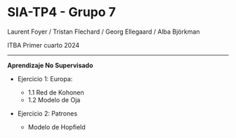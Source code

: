 # SIA-TP4 - Grupo 7
Laurent Foyer / Tristan Flechard / Georg Ellegaard / Alba Björkman

ITBA Primer cuarto 2024
____

**Aprendizaje No Supervisado**

- Ejercicio 1: Europa:
  - 1.1 Red de Kohonen
  - 1.2 Modelo de Oja
  
- Ejercicio 2: Patrones
  - Modelo de Hopfield
